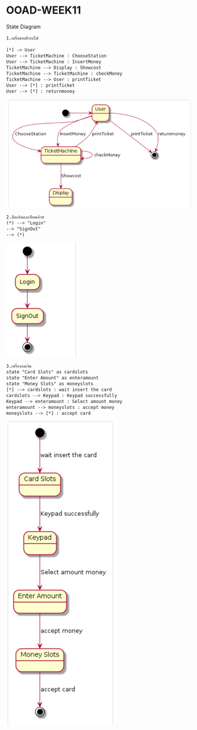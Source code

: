 # OOAD-WEEK11
State Diagram
```
1.เครื่อขายตั๋วรถไฟ

[*] -> User 
User --> TicketMachine : ChooseStation
User --> TicketMachine : InsertMoney 
TicketMachine --> Display : Showcost
TicketMachine --> TicketMachine : checkMoney 
TicketMachine --> User : printTicket
User --> [*] : printTicket
User --> [*] : returnmoney

```
![](https://github.com/JUBJIBPIYAPATH/OOAD-WEEK11/blob/master/S1.PNG?raw=true)

```
2.ล็อกอินและล็อคเอ้าท์
(*) --> "Login"
--> "SignOut"
--> (*)
```
![](https://github.com/JUBJIBPIYAPATH/OOAD-WEEK11/blob/master/S2.PNG?raw=true)

```
3.เครื่องกดเงิน
state "Card Slots" as cardslots
state "Enter Amount" as enteramount
state "Money Slots" as moneyslots
[*] --> cardslots : wait insert the card
cardslots --> Keypad : Keypad successfully
Keypad --> enteramount : Select amount money
enteramount --> moneyslots : accept money
moneyslots --> [*] : accept card
```
![](https://github.com/JUBJIBPIYAPATH/OOAD-WEEK11/blob/master/S3.PNG?raw=true)

